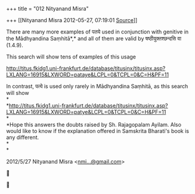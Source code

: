 +++
title = "012 Nityanand Misra"

+++
[[Nityanand Misra	2012-05-27, 07:19:01 [Source](https://groups.google.com/g/samskrita/c/1ecxRWwFHos)]]



There are many more examples of पतये used in conjunction with genitive in the Mādhyandina Saṃhitā*,* and all of them are valid by षष्ठीयुक्तश्छन्दसि वा (1.4.9).  
  
This search will show tens of examples of this usage  
  
<http://titus.fkidg1.uni-frankfurt.de/database/titusinx/titusinx.asp?LXLANG=16915&LXWORD=pataye&LCPL=0&TCPL=0&C=H&PF=11>  
  
In contrast, पत्ये is used only rarely in Mādhyandina Saṃhitā, as this search will show  
*  
*<http://titus.fkidg1.uni-frankfurt.de/database/titusinx/titusinx.asp?LXLANG=16915&LXWORD=patye&LCPL=0&TCPL=0&C=H&PF=11>  
*  
*Hope this answers the doubts raised by Sh. Rajagopalam Ayilam. Also would like to know if the explanation offered in Samskrita Bharati's book is any different.  
*  
*

2012/5/27 Nityanand Misra \<[nmi...@gmail.com]()\>






